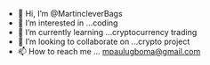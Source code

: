 - 👋 Hi, I’m @MartincleverBags
- 👀 I’m interested in ...coding
- 🌱 I’m currently learning ...cryptocurrency trading
- 💞️ I’m looking to collaborate on ...crypto project
- 📫 How to reach me ... mpaulugboma@gmail.com

<!---
MartincleverBags/MartincleverBags is a ✨ special ✨ repository because its `README.md` (this file) appears on your GitHub profile.
You can click the Preview link to take a look at your changes.
--->
